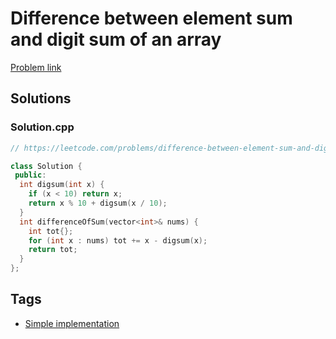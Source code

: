 # Difference between element sum and digit sum of an array

[Problem link](https://leetcode.com/problems/difference-between-element-sum-and-digit-sum-of-an-array/)

## Solutions


### Solution.cpp
```cpp
// https://leetcode.com/problems/difference-between-element-sum-and-digit-sum-of-an-array/

class Solution {
 public:
  int digsum(int x) {
    if (x < 10) return x;
    return x % 10 + digsum(x / 10);
  }
  int differenceOfSum(vector<int>& nums) {
    int tot{};
    for (int x : nums) tot += x - digsum(x);
    return tot;
  }
};
```
## Tags

* [Simple implementation](/Collections/simple-implementation.md#simple-implementation)
